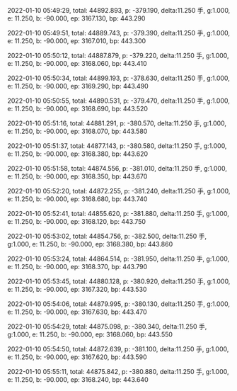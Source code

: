 2022-01-10 05:49:29, total: 44892.893, p: -379.190, delta:11.250 手, g:1.000, e: 11.250, b: -90.000, ep: 3167.130, bp: 443.290

2022-01-10 05:49:51, total: 44889.743, p: -379.390, delta:11.250 手, g:1.000, e: 11.250, b: -90.000, ep: 3167.010, bp: 443.300

2022-01-10 05:50:12, total: 44887.879, p: -379.220, delta:11.250 手, g:1.000, e: 11.250, b: -90.000, ep: 3168.060, bp: 443.410

2022-01-10 05:50:34, total: 44899.193, p: -378.630, delta:11.250 手, g:1.000, e: 11.250, b: -90.000, ep: 3169.290, bp: 443.490

2022-01-10 05:50:55, total: 44890.531, p: -379.470, delta:11.250 手, g:1.000, e: 11.250, b: -90.000, ep: 3168.690, bp: 443.520

2022-01-10 05:51:16, total: 44881.291, p: -380.570, delta:11.250 手, g:1.000, e: 11.250, b: -90.000, ep: 3168.070, bp: 443.580

2022-01-10 05:51:37, total: 44877.143, p: -380.580, delta:11.250 手, g:1.000, e: 11.250, b: -90.000, ep: 3168.380, bp: 443.620

2022-01-10 05:51:58, total: 44874.556, p: -381.010, delta:11.250 手, g:1.000, e: 11.250, b: -90.000, ep: 3168.350, bp: 443.670

2022-01-10 05:52:20, total: 44872.255, p: -381.240, delta:11.250 手, g:1.000, e: 11.250, b: -90.000, ep: 3168.680, bp: 443.740

2022-01-10 05:52:41, total: 44855.620, p: -381.880, delta:11.250 手, g:1.000, e: 11.250, b: -90.000, ep: 3168.120, bp: 443.750

2022-01-10 05:53:02, total: 44854.756, p: -382.500, delta:11.250 手, g:1.000, e: 11.250, b: -90.000, ep: 3168.380, bp: 443.860

2022-01-10 05:53:24, total: 44864.514, p: -381.950, delta:11.250 手, g:1.000, e: 11.250, b: -90.000, ep: 3168.370, bp: 443.790

2022-01-10 05:53:45, total: 44880.128, p: -380.920, delta:11.250 手, g:1.000, e: 11.250, b: -90.000, ep: 3167.320, bp: 443.530

2022-01-10 05:54:06, total: 44879.995, p: -380.130, delta:11.250 手, g:1.000, e: 11.250, b: -90.000, ep: 3167.630, bp: 443.470

2022-01-10 05:54:29, total: 44875.098, p: -380.340, delta:11.250 手, g:1.000, e: 11.250, b: -90.000, ep: 3168.060, bp: 443.550

2022-01-10 05:54:50, total: 44872.639, p: -381.100, delta:11.250 手, g:1.000, e: 11.250, b: -90.000, ep: 3167.620, bp: 443.590

2022-01-10 05:55:11, total: 44875.842, p: -380.880, delta:11.250 手, g:1.000, e: 11.250, b: -90.000, ep: 3168.240, bp: 443.640
